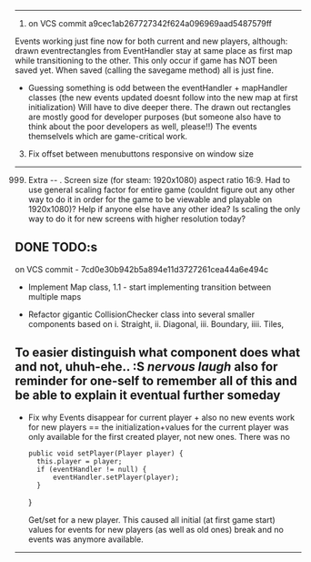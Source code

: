 -------------------------------------------------------------------
1. on VCS commit a9cec1ab267727342f624a096969aad5487579ff

Events working just fine now for both current and new players, although: drawn eventrectangles from EventHandler stay at same place as first map while transitioning to the other. This only occur if game has NOT been saved yet. When saved (calling the savegame method) all is just fine.

- Guessing something is odd between the eventHandler + mapHandler classes (the new events updated doesnt follow into the new map at first initialization) Will have to dive deeper there. The drawn out rectangles are mostly good for developer purposes (but someone also have to think about the poor developers as well, please!!) 
The events themselvels which are game-critical work.



3. Fix offset between menubuttons responsive on window size
-------------------------------------------------------------------

















999. Extra -- . Screen size (for steam: 1920x1080) aspect ratio 16:9. Had to use general scaling factor for entire game (couldnt figure out any other way to do it in order for the game to be viewable and playable on 1920x1080)? Help if anyone else have any other idea? Is scaling the only way to do it for new screens with higher resolution today? 











DONE TODO:s
-------------------------------------------------------------------
on VCS commit - 7cd0e30b942b5a894e11d3727261cea44a6e494c

* Implement Map class, 
    1.1 - start implementing transition between multiple maps

* Refactor gigantic CollisionChecker class into several smaller components based on 
        i. Straight,
        ii. Diagonal, 
        iii. Boundary, 
        iiii. Tiles,

To easier distinguish what component does what and not, uhuh-ehe.. :S *nervous laugh* also for reminder for one-self to remember all of this and be able to explain it eventual further someday 
-------------------------------------------------------------------

* Fix why Events disappear for current player + also no new events work for new players == the initialization+values for the current player was only available for the first created player, not new ones. There was no

      public void setPlayer(Player player) {
        this.player = player;
        if (eventHandler != null) {
            eventHandler.setPlayer(player);
        }
    }

    Get/set for a new player. This caused all initial (at first game start) values for events for new players (as well as old ones) break and no events was anymore available.

-------------------------------------------------------------------

